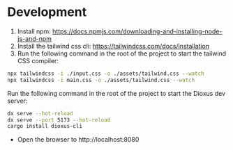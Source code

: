 # Development

1. Install npm: https://docs.npmjs.com/downloading-and-installing-node-js-and-npm
2. Install the tailwind css cli: https://tailwindcss.com/docs/installation
3. Run the following command in the root of the project to start the tailwind CSS compiler:

```bash
npx tailwindcss -i ./input.css -o ./assets/tailwind.css --watch
npx tailwindcss -i main.css -o ./assets/tailwind.css --watch
```

Run the following command in the root of the project to start the Dioxus dev server:

```bash
dx serve --hot-reload
dx serve --port 5173 --hot-reload
cargo install dioxus-cli
```

- Open the browser to http://localhost:8080